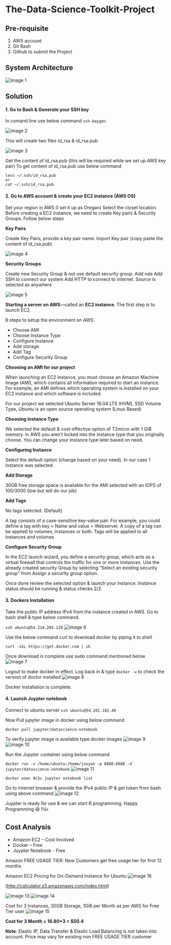# The-Data-Science-Toolkit-Project
## Pre-requisite
1.	AWS account
2.	Git Bash 
3.	Github to submit the Project
## System Architecture
![image 1](https://user-images.githubusercontent.com/33742913/34903727-9b3a8a04-f7ec-11e7-94cf-2ab3b6cfe59d.png)
## Solution
#### 1.	Go to Bash & Generate your SSH key
In comand line use below command
```ssh-keygen```

![image 2](https://user-images.githubusercontent.com/33742913/34904055-769744a2-f7f2-11e7-92ca-bb471790a5a1.png)










This will create two files id_rsa & id_rsa.pub
 
 ![image 3](https://user-images.githubusercontent.com/33742913/34904056-76b0aabe-f7f2-11e7-8939-d37479d8d536.png)
 
Get the content of id_rsa.pub (this will be required while we set up AWS key pair)
To get content of id_rsa.pub use below command
```
less ~/.ssh/id_rsa.pub 
or 
cat ~/.ssh/id_rsa.pub
```
#### 2.	Go to AWS account & create your EC2 instance (AWS OS)
Set your region in AWS (I set it up as Oregan) Select the closet location.
Before creating a EC2 instance, we need to create Key pairs & Security Groups. Follow below steps

**Key Pairs**

Create Key Pairs, provide a key pair name. 
Import Key pair (copy paste the content of id_rsa.pub)
 
 ![image 4](https://user-images.githubusercontent.com/33742913/34904057-76fa3a12-f7f2-11e7-9b75-9ccb1401abd6.png)
 
**Security Groups**

Create new Security Group & not use default security group. Add rule
Add SSH to connect our system
Add HTTP to connect to internet. Source is selected as anywhere

![image 5](https://user-images.githubusercontent.com/33742913/34904058-772a64da-f7f2-11e7-9d33-0ef9f617ba1b.png)
 
**Starting a server on AWS**—called an **EC2 instance**. The first step is to launch EC2.

6 steps to setup the environment on AWS:
- Choose AMI
- Choose Instance Type
-	Configure Instance
-	Add storage
-	Add Tag
-	Configure Security Group

**Choosing an AMI for our project**

When launching an EC2 instance, you must choose an Amazon Machine Image (AMI), which contains all information required to start an instance. For example, an AMI defines which operating system is installed on your EC2 instance and which software is included.

For our project we selected Ubuntu Server 16.04 LTS (HVM), SSD Volume Type, Ubuntu is an open source operating system (Linux Based)

**Choosing Instance Type**

We selected the default & cost-effective option of T2micro with 1 GiB memory. In AWS you aren’t locked into the instance type that you originally choose. You can change your instance type later based on need.

**Configuring Instance**

Select the default option (change based on your need). In our case 1 instance was selected.

**Add Storage**

30GB free storage space is available for the AMI selected with an IOPS of 100/3000 (low but will do our job)

**Add Tags**

No tags selected. (Default)

A tag consists of a case-sensitive key-value pair. For example, you could define a tag with key = Name and value = Webserver. A copy of a tag can be applied to volumes, instances or both.
Tags will be applied to all instances and volumes

**Configure Security Group**

In the EC2 launch wizard, you define a security group, which acts as a virtual firewall that controls the traffic for one or more instances. Use the already created security Group by selecting “Select an existing security group” from Assign a security group option.

Once done review the selected option & launch your instance. Instance status should be running & status checks 2/2.

#### 3.	Dockers Installation

Take the public IP address IPv4 from the instance created in AWS. Go to bash shell & type below command.

```ssh ubuntu@54.214.205.229```
![image 6](https://user-images.githubusercontent.com/33742913/34904059-7757a77e-f7f2-11e7-8d17-3988fc20b2a5.png)

Use the below command curl to download docker by piping it to shell

```curl -sSL https://get.docker.com | sh```

Once download is complete use sudo command mentioned below
![image 7](https://user-images.githubusercontent.com/33742913/34904060-77728c38-f7f2-11e7-9930-60eb16964505.png)
 
Logout to make docker in effect. Log back in & type ```docker -v``` to check the version of doctor installed
![image 8](https://user-images.githubusercontent.com/33742913/34904061-77923e2a-f7f2-11e7-9995-1f4b4e51c075.png)
 
Docker installation is complete.

#### 4.	Launch Juypter notebook

Connect to ubuntu server ```ssh ubuntu@54.201.102.48```

Now Pull jupyter image in docker using below command

```docker pull jupyter/datascience-notebook```

To verify jupyter image is available type docker images 
![image 9](https://user-images.githubusercontent.com/33742913/34904063-77b1790c-f7f2-11e7-8b22-66692e7dea78.png)
![image 10](https://user-images.githubusercontent.com/33742913/34904064-77eac554-f7f2-11e7-9645-ae8069c7511d.png)
 
Run the Jupyter container using below command

```docker run -v /home/ubuntu:/home/jovyan -p 8888:8888 -d jupyter/datascience-notebook```
![image 11](https://user-images.githubusercontent.com/33742913/34904065-780a6828-f7f2-11e7-85d2-29f284d426d6.png)

 
```docker exec 9c5c jupyter notebook list```

Go to internet browser & provide the IPv4 public IP & get token from bash using above command 
 ![image 12](https://user-images.githubusercontent.com/33742913/34904066-782c8ef8-f7f2-11e7-8efd-f33fac2347f9.png)

Juypter is ready for use & we can start R programming. Happy Programming :smile: !!:thumbsup:

## Cost Analysis

- Amazon EC2 – Cost Involved
- Docker – Free
- Juypter Notebook - Free

Amazon FREE USAGE TIER: New Customers get free usage tier for first 12 months

Amazon EC2 Pricing for On-Demand Instance for Ubuntu 
![image 16](https://user-images.githubusercontent.com/33742913/34904159-b994027a-f7f4-11e7-8281-1574c94adc56.png)

(http://calculator.s3.amazonaws.com/index.html)

![image 13](https://user-images.githubusercontent.com/33742913/34904067-784aae6a-f7f2-11e7-9569-841ba95b7d82.png)
![image 14](https://user-images.githubusercontent.com/33742913/34904068-78697336-f7f2-11e7-89a6-8cb8be97f4eb.png)

 
Cost for 3 Instances, 30GB Storage, 1GiB per Month as per AWS for Free Tier user
![image 15](https://user-images.githubusercontent.com/33742913/34904158-b97899b8-f7f4-11e7-994e-7a1416e3e0cd.png)


**Cost for 3 Month = 16.80*3 = $50.4**

**Note**: Elastic IP, Data Transfer & Elastic Load Balancing is not taken into account. Price may vary for existing non FREE USAGE TIER customer


